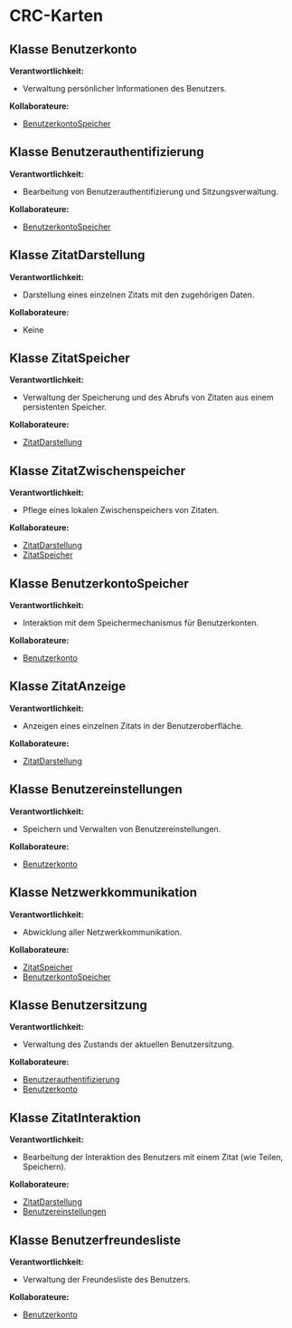 # CRC-Karten

## Klasse Benutzerkonto

**Verantwortlichkeit:**
- Verwaltung persönlicher Informationen des Benutzers.

**Kollaborateure:**
- [BenutzerkontoSpeicher](#klasse-benutzerkontospeicher)

## Klasse Benutzerauthentifizierung

**Verantwortlichkeit:**
- Bearbeitung von Benutzerauthentifizierung und Sitzungsverwaltung.

**Kollaborateure:**
- [BenutzerkontoSpeicher](#klasse-benutzerkontospeicher)

## Klasse ZitatDarstellung

**Verantwortlichkeit:**
- Darstellung eines einzelnen Zitats mit den zugehörigen Daten.

**Kollaborateure:**
- Keine

## Klasse ZitatSpeicher

**Verantwortlichkeit:**
- Verwaltung der Speicherung und des Abrufs von Zitaten aus einem persistenten Speicher.

**Kollaborateure:**
- [ZitatDarstellung](#klasse-zitatdarstellung)

## Klasse ZitatZwischenspeicher

**Verantwortlichkeit:**
- Pflege eines lokalen Zwischenspeichers von Zitaten.

**Kollaborateure:**
- [ZitatDarstellung](#klasse-zitatdarstellung)
- [ZitatSpeicher](#klasse-zitatspeicher)

## Klasse BenutzerkontoSpeicher

**Verantwortlichkeit:**
- Interaktion mit dem Speichermechanismus für Benutzerkonten.

**Kollaborateure:**
- [Benutzerkonto](#klasse-benutzerkonto)


## Klasse ZitatAnzeige

**Verantwortlichkeit:**
- Anzeigen eines einzelnen Zitats in der Benutzeroberfläche.

**Kollaborateure:**
- [ZitatDarstellung](#klasse-zitatdarstellung)

## Klasse Benutzereinstellungen

**Verantwortlichkeit:**
- Speichern und Verwalten von Benutzereinstellungen.

**Kollaborateure:**
- [Benutzerkonto](#klasse-benutzerkonto)


## Klasse Netzwerkkommunikation

**Verantwortlichkeit:**
- Abwicklung aller Netzwerkkommunikation.

**Kollaborateure:**
- [ZitatSpeicher](#klasse-zitatspeicher)
- [BenutzerkontoSpeicher](#klasse-benutzerkontospeicher)

## Klasse Benutzersitzung

**Verantwortlichkeit:**
- Verwaltung des Zustands der aktuellen Benutzersitzung.

**Kollaborateure:**
- [Benutzerauthentifizierung](#klasse-benutzerauthentifizierung)
- [Benutzerkonto](#klasse-benutzerkonto)


## Klasse ZitatInteraktion

**Verantwortlichkeit:**
- Bearbeitung der Interaktion des Benutzers mit einem Zitat (wie Teilen, Speichern).

**Kollaborateure:**
- [ZitatDarstellung](#klasse-zitatdarstellung)
- [Benutzereinstellungen](#klasse-benutzereinstellungen)

## Klasse Benutzerfreundesliste

**Verantwortlichkeit:**
- Verwaltung der Freundesliste des Benutzers.

**Kollaborateure:**
- [Benutzerkonto](#klasse-benutzerkonto)
